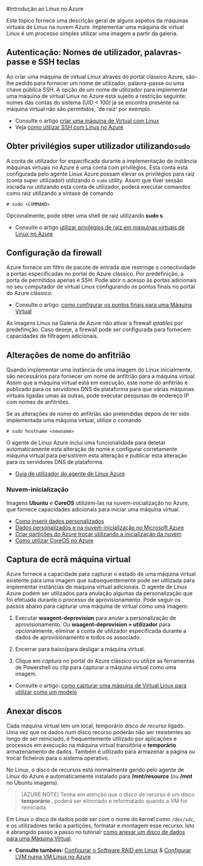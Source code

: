<properties
    pageTitle="Introdução ao Linux no Azure | Microsoft Azure"
    description="Saiba como utilizar máquinas virtuais de Linux no Azure."
    services="virtual-machines-linux"
    documentationCenter="python"
    authors="szarkos"
    manager="timlt"
    editor=""
    tags="azure-resource-manager,azure-service-management"/>

<tags
    ms.service="virtual-machines-linux"
    ms.workload="infrastructure-services"
    ms.tgt_pltfrm="vm-linux"
    ms.devlang="na"
    ms.topic="article"
    ms.date="08/24/2016"
    ms.author="szark"/>

#<a name="introduction-to-linux-on-azure"></a>Introdução ao Linux no Azure

Este tópico fornece uma descrição geral de alguns aspetos da máquinas virtuais de Linux na nuvem Azure. Implementar uma máquina de virtual Linux é um processo simples utilizar uma imagem a partir da galeria.


## <a name="authentication-usernames-passwords-and-ssh-keys"></a>Autenticação: Nomes de utilizador, palavras-passe e SSH teclas

Ao criar uma máquina de virtual Linux através do portal clássico Azure, são-lhe pedido para fornecer um nome de utilizador, palavra-passe ou uma chave pública SSH. A opção de um nome de utilizador para implementar uma máquina de virtual Linux no Azure está sujeito a restrição seguinte: nomes das contas do sistema (UID < 100) já se encontra presente na máquina virtual não são permitidos, 'de raiz' por exemplo.


 - Consulte o artigo [criar uma máquina de Virtual com Linux](virtual-machines-linux-quick-create-cli.md)
 - Veja [como utilizar SSH com Linux no Azure](virtual-machines-linux-mac-create-ssh-keys.md)


## <a name="obtaining-superuser-privileges-using-sudo"></a>Obter privilégios super utilizador utilizando`sudo`

A conta de utilizador for especificada durante a implementação de instância máquinas virtuais no Azure é uma conta com privilégios. Esta conta está configurada pelo agente Linux Azure possam elevar os privilégios para raiz (conta super utilizador) utilizando o `sudo` utility. Assim que tiver sessão iniciada no utilizando esta conta de utilizador, poderá executar comandos como raiz utilizando a sintaxe de comando

    # sudo <COMMAND>

Opcionalmente, pode obter uma shell de raiz utilizando **sudo s**.

- Consulte o artigo [utilizar privilégios de raiz em máquinas virtuais de Linux no Azure](virtual-machines-linux-use-root-privileges.md)


## <a name="firewall-configuration"></a>Configuração da firewall

Azure fornece um filtro de pacote de entrada que restringe o conectividade a portas especificadas no portal do Azure clássico. Por predefinição, a porta de permitidos apenas é SSH. Pode abrir o acesso às portas adicionais no seu computador de virtual Linux configurando os pontos finais no portal do Azure clássico:

 - Consulte o artigo: [como configurar os pontos finais para uma Máquina Virtual](virtual-machines-windows-classic-setup-endpoints.md)

As imagens Linux na Galeria de Azure não ativar a firewall *iptables* por predefinição. Caso deseje, a firewall pode ser configurada para fornecem capacidades de filtragem adicionais.


## <a name="hostname-changes"></a>Alterações de nome do anfitrião

Quando implementar uma instância de uma imagem do Linux inicialmente, são necessários para fornecer um nome de anfitrião para a máquina virtual. Assim que a máquina virtual está em execução, este nome do anfitrião é publicado para os servidores DNS de plataforma para que várias máquinas virtuais ligadas umas às outras, pode executar pesquisas de endereço IP com nomes de anfitriões.

Se as alterações de nome do anfitrião são pretendidas depois de ter sido implementada uma máquina virtual, utilize o comando

    # sudo hostname <newname>

O agente de Linux Azure inclui uma funcionalidade para detetar automaticamente esta alteração de nome e configurar corretamente máquina virtual para persistirem esta alteração e publicar esta alteração para os servidores DNS de plataforma.

 - [Guia de utilizador do agente de Linux Azure](virtual-machines-linux-agent-user-guide.md)

### <a name="cloud-init"></a>Nuvem-inicialização
Imagens **Ubuntu** e **CoreOS** utilizem-las na nuvem-inicialização no Azure, que fornece capacidades adicionais para iniciar uma máquina virtual.

 - [Como inserir dados personalizados](virtual-machines-windows-classic-inject-custom-data.md)
 - [Dados personalizados e na nuvem-inicialização no Microsoft Azure](https://azure.microsoft.com/blog/2014/04/21/custom-data-and-cloud-init-on-windows-azure/)
 - [Criar partições do Azure trocar utilizando a inicialização da nuvem](https://wiki.ubuntu.com/AzureSwapPartitions)
 - [Como utilizar CoreOS no Azure](https://coreos.com/os/docs/latest/booting-on-azure.html)


## <a name="virtual-machine-image-capture"></a>Captura de ecrã máquina virtual

Azure fornece a capacidade para capturar o estado de uma máquina virtual existente para uma imagem que subsequentemente pode ser utilizada para implementar instâncias de máquina virtual adicionais. O agente de Linux Azure podem ser utilizados para anulação algumas da personalização que foi efetuada durante o processo de aprovisionamento. Pode seguir os passos abaixo para capturar uma máquina de virtual como uma imagem:

1. Executar **waagent-deprovision** para anular a personalização de aprovisionamento. Ou **waagent-deprovision + utilizador** para opcionalmente, eliminar a conta de utilizador especificada durante a dados de aprovisionamento e todos os associado.

2. Encerrar para baixo/para desligar a máquina virtual.

3. Clique em *captura* no portal do Azure clássico ou utilize as ferramentas de Powershell ou clip para capturar a máquina virtual como uma imagem.

 - Consulte o artigo: [como capturar uma máquina de Virtual Linux para utilizar como um modelo](virtual-machines-linux-classic-capture-image.md)


## <a name="attaching-disks"></a>Anexar discos

Cada máquina virtual tem um local, temporário *disco de recurso* ligado. Uma vez que os dados num disco recurso poderão não ser resistentes ao longo de ser reiniciado, é frequentemente utilizado por aplicações e processos em execução na máquina virtual transitória e **temporário** armazenamento de dados. Também é utilizado para armazenar a página ou trocar ficheiros para o sistema operativo.

No Linux, o disco de recursos está normalmente gerido pelo agente de Linux do Azure e automaticamente instalado para **/mnt/resource** (ou **/mnt** no Ubuntu imagens).


>[AZURE.NOTE] Tenha em atenção que o disco de recurso é um disco **temporário** , poderá ser eliminado e reformatado quando a VM for reiniciada.

Em Linux o disco de dados pode ser com o nome do kernel como `/dev/sdc`, e os utilizadores terão a partições, formatar e montagem esse recurso. Isto é abrangido passo a passo no tutorial: [como anexar um disco de dados para uma Máquina Virtual](virtual-machines-linux-classic-attach-disk.md).

 - **Consulte também:** [Configurar o Software RAID em Linux](virtual-machines-linux-configure-raid.md)  &  [Configurar LVM numa VM Linux no Azure](virtual-machines-linux-configure-lvm.md)

